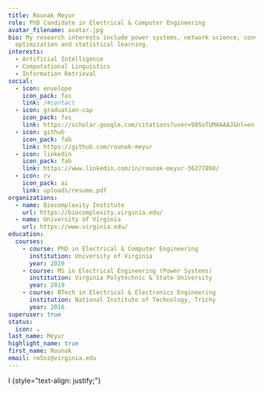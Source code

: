 ```yaml
---
title: Rounak Meyur
role: PhD Candidate in Electrical & Computer Engineering
avatar_filename: avatar.jpg
bio: My research interests include power systems, network science, convex
  optimization and statistical learning.
interests:
  - Artificial Intelligence
  - Computational Linguistics
  - Information Retrieval
social:
  - icon: envelope
    icon_pack: fas
    link: /#contact
  - icon: graduation-cap
    icon_pack: fas
    link: https://scholar.google.com/citations?user=90SoTUMAAAAJ&hl=en
  - icon: github
    icon_pack: fab
    link: https://github.com/rounak-meyur
  - icon: linkedin
    icon_pack: fab
    link: https://www.linkedin.com/in/rounak-meyur-36277898/
  - icon: cv
    icon_pack: ai
    link: uploads/resume.pdf
organizations:
  - name: Biocomplexity Institute
    url: https://biocomplexity.virginia.edu/
  - name: University of Virginia
    url: https://www.virginia.edu/
education:
  courses:
    - course: PhD in Electrical & Computer Engineering
      institution: University of Virginia
      year: 2020
    - course: MS in Electrical Engineering (Power Systems)
      institution: Virginia Polytechnic & State University
      year: 2019
    - course: BTech in Electrical & Electronics Engineering
      institution: National Institute of Technology, Trichy
      year: 2016
superuser: true
status:
  icon: ☕️
last_name: Meyur
highlight_name: true
first_name: Rounak
email: rm5nz@virginia.edu
---
```

I {style="text-align: justify;"}